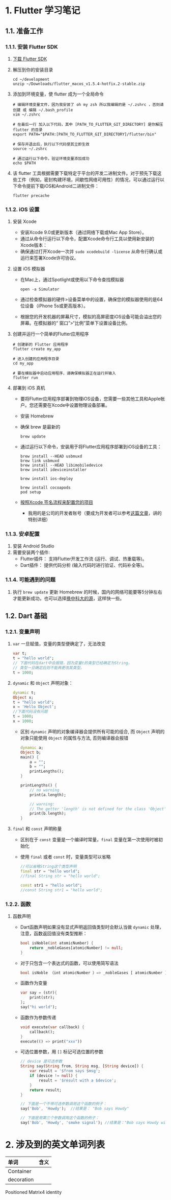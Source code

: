 # 1. Flutter 学习笔记

## 1.1. 准备工作
### 1.1.1. 安装 Flutter SDK

1. [下载 Flutter SDK](https://flutter.dev/docs/get-started/install/macos#get-the-flutter-sdk) 
2. 解压到你的安装目录

    ```shell
    cd ~/development
    unzip ~/Downloads/flutter_macos_v1.5.4-hotfix.2-stable.zip
    ```

3. 添加到环境变量，使 flutter 成为一个全局命令

    ```shell
    # 编辑环境变量文件，因为我安装了 oh my zsh 所以我编辑的是 ~/.zshrc ，否则请创建 或 编辑 ~/.bash_profile
    vim ~/.zshrc

    # 在最后一行 加入以下代码，其中 [PATH_TO_FLUTTER_GIT_DIRECTORY] 是你解压 flutter 的目录
    export PATH="$PATH:[PATH_TO_FLUTTER_GIT_DIRECTORY]/flutter/bin"

    # 保存并退出后，执行以下代码使其立即生效
    source ~/.zshrc

    # 通过运行以下命令，验证环境变量添加成功
    echo $PATH
    ```

4. 该 flutter 工具根据需要下载特定于平台的开发二进制文件。对于预先下载这些工件（例如，密封构建环境，间歇性网络可用性）的情况，可以通过运行以下命令提前下载iOS和Android二进制文件：

    ```shell
    flutter precache
    ```
### 1.1.2. iOS 设置
1. 安装 Xcode
    - 安装Xcode 9.0或更新版本（通过网络下载或Mac App Store）。
    - 通过从命令行运行以下命令，配置Xcode命令行工具以使用新安装的Xcode版本：
    - 确保通过打开Xcode一次并 ```sudo xcodebuild -license``` 从命令行确认或运行来签署Xcode许可协议。
2. 设置 iOS 模拟器
    - 在Mac上，通过Spotlight或使用以下命令查找模拟器

        ```shell
        open -a Simulator
        ```
    - 通过检查模拟器的硬件>设备菜单中的设置，确保您的模拟器使用的是64位设备（iPhone 5s或更高版本）。
    - 根据您的开发机器的屏幕尺寸，模拟的高屏密度iOS设备可能会溢出您的屏幕。在模拟器的“ 窗口”>“比例”菜单下设置设备比例。

3. 创建并运行一个简单的Flutter应用程序

    ```shell
    # 创建新的 Flutter 应用程序
    flutter create my_app

    # 进入创建的应用程序目录
    cd my_app

    # 要在模拟器中启动应用程序，请确保模拟器正在运行并输入
    flutter run
    ```

4. 部署到 iOS 真机
    - 要将Flutter应用程序部署到物理iOS设备，您需要一些其他工具和Apple帐户。您还需要在Xcode中设置物理设备部署。
    - 安装 Homebrew
    - 确保 brew 是最新的

        ```shell
        brew update
        ```
    - 通过运行以下命令，安装用于将Flutter应用程序部署到iOS设备的工具：

        ```shell
        brew install --HEAD usbmuxd
        brew link usbmuxd
        brew install --HEAD libimobiledevice
        brew install ideviceinstaller

        brew install ios-deploy

        brew install cocoapods
        pod setup
        ```
    - [按照Xcode 签名流程来配置您的项目](https://flutter.dev/docs/get-started/install/macos#deploy-to-ios-devices)
        - 我用的是公司的开发者账号（要成为开发者可以参考[这篇文章](https://blog.csdn.net/qq_35612929/article/details/78754470)，讲的特别详细）


### 1.1.3. 安卓配置

1. 安装 Android Studio 
2. 需要安装两个插件:
    - Flutter插件： 支持Flutter开发工作流 (运行、调试、热重载等)。
    - Dart插件： 提供代码分析 (输入代码时进行验证、代码补全等)。


### 1.1.4. 可能遇到的问题
1. 执行 ```brew update``` 更新 Homebrew 的时候，国内的网络可能要等5分钟左右才能更新成功，也可以选择[换中科大的源](https://www.jianshu.com/p/b26c7bc14440)，这样快一些。


## 1.2. Dart 基础

### 1.2.1. 变量声明
1. ```var``` 一旦赋值，变量的类型便确定了，无法改变

    ```dart
    var t;
    t = "hello world";
    // 下面代码在dart中会报错，因为变量t的类型已经确定为String，
    // 类型一旦确定后则不能再更改其类型。
    t = 1000;
    ```
2. ```dynamic``` 和 ```Object``` 声明对象：

    ```dart
    dynamic t;
    Object x;
    t = "hello world";
    x = 'Hello Object';
    //下面代码没有问题
    t = 1000;
    x = 1000;
    ```
    - 区别 ```dynamic``` 声明的对象编译器会提供所有可能的组合, 而 ```Object``` 声明的对象只能使用 ```Object``` 的属性与方法, 否则编译器会报错
        ```dart
        dynamic a;
        Object b;
        main() {
            a = "";
            b = "";
            printLengths();
        }   

        printLengths() {
            // no warning
            print(a.length);

            // warning:
            // The getter 'length' is not defined for the class 'Object'
            print(b.length);
        }
        ```
3. ```final``` 和 ```const``` 声明称量
    - 区别在于 ```const``` 变量是一个编译时常量，```final``` 变量在第一次使用时被初始化
    - 使用 ```final``` 或者 ```const``` 时，变量类型可以省略

        ```dart
        //可以省略String这个类型声明
        final str = "hello world";
        //final String str = "hello world"; 

        const str1 = "hello world";
        //const String str1 = "hello world";
        ```

### 1.2.2. 函数
1. 函数声明
    - Dart函数声明如果没有显式声明返回值类型时会默认当做 ```dynamic``` 处理，注意，函数返回值没有类型推断：

        ```dart
        bool isNoble(int atomicNumber) {
            return _nobleGases[atomicNumber] != null;
        }
        ```
    - 对于只包含一个表达式的函数，可以使用简写语法

        ```dart
        bool isNoble （int atomicNumber ）=> _nobleGases [ atomicNumber ] ！= null ;
        ```
    - 函数作为变量

        ```dart
        var say = (str){
            print(str);
        };
        say("hi world");
        ```
    - 函数作为参数传递

        ```dart
        void execute(var callback) {
            callback();
        }
        execute(() => print("xxx"))
        ```
    - 可选位置参数，用 ```[]``` 标记可选位置的参数

        ```dart
        // device 是可选参数
        String say(String from, String msg, [String device]) {
            var result = '$from says $msg';
            if (device != null) {
                result = '$result with a $device';
            }
            return result;
        }

        // 下面是一个不带可选参数调用这个函数的例子：
        say('Bob', 'Howdy');  //结果是： "Bob says Howdy"

        // 下面是用第三个参数调用这个函数的例子：
        say('Bob', 'Howdy', 'smoke signal'); //结果是："Bob says Howdy with a smoke signal"
        ```






# 2. 涉及到的英文单词列表

单词                | 含义 
:-                  | :- 
Container           |
decoration          |    
Positioned
Matrix4
identity






